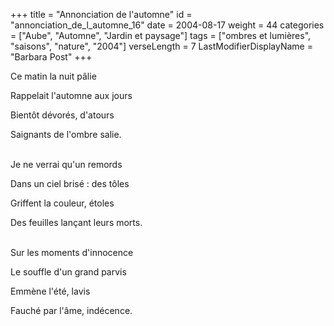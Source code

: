 +++
title = "Annonciation de l'automne"
id = "annonciation_de_l_automne_16"
date = 2004-08-17
weight = 44
categories = ["Aube", "Automne", "Jardin et paysage"]
tags = ["ombres et lumières", "saisons", "nature", "2004"]
verseLength = 7
LastModifierDisplayName = "Barbara Post"
+++

Ce matin la nuit pâlie

Rappelait l'automne aux jours

Bientôt dévorés, d'atours

Saignants de l'ombre salie.

 \
Je ne verrai qu'un remords

Dans un ciel brisé : des tôles

Griffent la couleur, étoles

Des feuilles lançant leurs morts.

 \
Sur les moments d'innocence

Le souffle d'un grand parvis

Emmène l'été, lavis

Fauché par l'âme, indécence.
